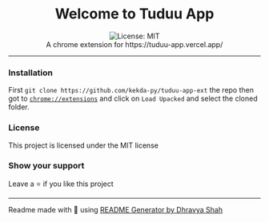 <div align="center">
<h1 align="center">Welcome to Tuduu App</h1>
<img alt="License: MIT" src="https://img.shields.io/badge/License-MIT-yellow.svg" /><br>
A chrome extension for https://tuduu-app.vercel.app/
</div>

***

### Installation
First `git clone https://github.com/kekda-py/tuduu-app-ext` the repo then got to
[`chrome://extensions`](chrome://extensions) and click on `Load Upacked` and select the cloned folder.

### License
This project is licensed under the MIT license
### Show your support
Leave a ⭐ if you like this project

***
Readme made with 💖 using [README Generator by Dhravya Shah](https://github.com/Dhravya/readme-generator)
